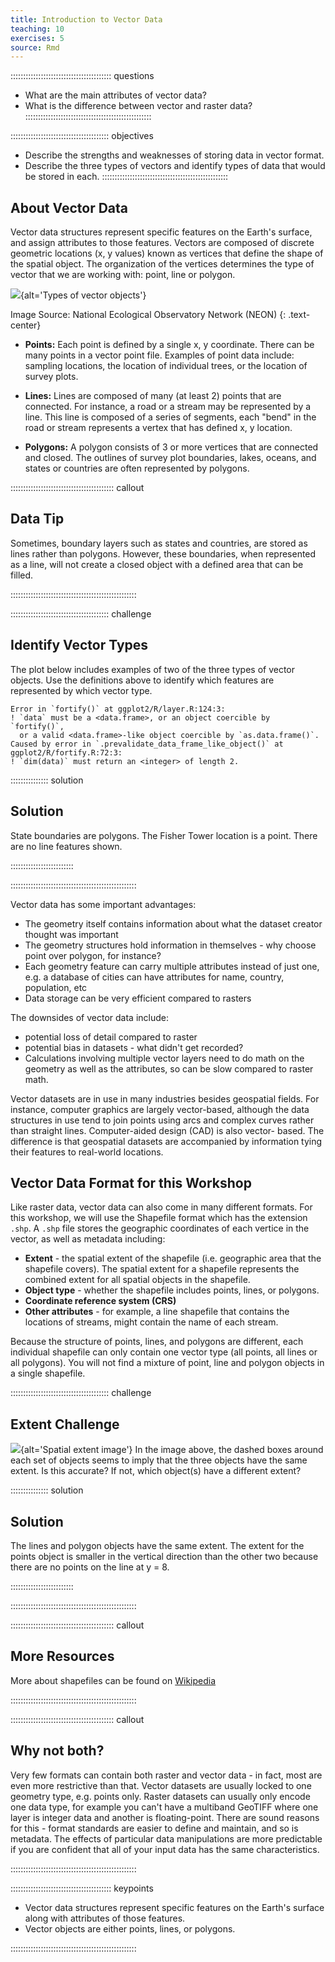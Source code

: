 ```yaml
---
title: Introduction to Vector Data
teaching: 10
exercises: 5
source: Rmd
---
```


:::::::::::::::::::::::::::::::::::::::: questions 
- What are the main attributes of vector data?
- What is the difference between vector and raster data?
::::::::::::::::::::::::::::::::::::::::::::::::::

::::::::::::::::::::::::::::::::::::::: objectives 
- Describe the strengths and weaknesses of storing data in vector format.
- Describe the three types of vectors and identify types of data that would be stored in each.
::::::::::::::::::::::::::::::::::::::::::::::::::







## About Vector Data

Vector data structures represent specific features on the Earth's surface, and
assign attributes to those features. Vectors are composed of discrete geometric
locations (x, y values) known as vertices that define the shape of the spatial
object. The organization of the vertices determines the type of vector that we
are working with: point, line or polygon.

![](fig/dc-spatial-vector/pnt_line_poly.png){alt='Types of vector objects'}

Image Source: National Ecological Observatory Network (NEON)
{: .text-center}

- **Points:** Each point is defined by a single x, y coordinate. There can be
  many points in a vector point file. Examples of point data include: sampling
  locations, the location of individual trees, or the location of survey plots.

- **Lines:** Lines are composed of many (at least 2) points that are connected.
  For instance, a road or a stream may be represented by a line. This line is
  composed of a series of segments, each "bend" in the road or stream represents a
  vertex that has defined x, y location.

- **Polygons:** A polygon consists of 3 or more vertices that are connected and
  closed. The outlines of survey plot boundaries, lakes, oceans, and states or
  countries are often represented by polygons.

:::::::::::::::::::::::::::::::::::::::::  callout

## Data Tip

Sometimes, boundary layers such as states and countries, are stored as lines
rather than polygons. However, these boundaries, when represented as a line,
will not create a closed object with a defined area that can be filled.


::::::::::::::::::::::::::::::::::::::::::::::::::

:::::::::::::::::::::::::::::::::::::::  challenge

## Identify Vector Types

The plot below includes examples of two of the three types of vector
objects. Use the definitions above to identify which features
are represented by which vector type.


``` error
Error in `fortify()` at ggplot2/R/layer.R:124:3:
! `data` must be a <data.frame>, or an object coercible by `fortify()`,
  or a valid <data.frame>-like object coercible by `as.data.frame()`.
Caused by error in `.prevalidate_data_frame_like_object()` at ggplot2/R/fortify.R:72:3:
! `dim(data)` must return an <integer> of length 2.
```

:::::::::::::::  solution

## Solution

State boundaries are polygons. The Fisher Tower location is
a point. There are no line features shown.



::::::::::::::::::::::::: 

::::::::::::::::::::::::::::::::::::::::::::::::::

Vector data has some important advantages:

- The geometry itself contains information about what the dataset creator thought was important
- The geometry structures hold information in themselves - why choose point over polygon, for instance?
- Each geometry feature can carry multiple attributes instead of just one, e.g. a database of cities can have attributes for name, country, population, etc
- Data storage can be very efficient compared to rasters

The downsides of vector data include:

- potential loss of detail compared to raster
- potential bias in datasets - what didn't get recorded?
- Calculations involving multiple vector layers need to do math on the
  geometry as well as the attributes, so can be slow compared to raster math.

Vector datasets are in use in many industries besides geospatial fields. For
instance, computer graphics are largely vector-based, although the data
structures in use tend to join points using arcs and complex curves rather than
straight lines. Computer-aided design (CAD) is also vector- based. The
difference is that geospatial datasets are accompanied by information tying
their features to real-world locations.

## Vector Data Format for this Workshop

Like raster data, vector data can also come in many different formats. For this
workshop, we will use the Shapefile format which has the extension `.shp`. A
`.shp` file stores the geographic coordinates of each vertice in the vector, as
well as metadata including:

- **Extent** - the spatial extent of the shapefile (i.e. geographic area that
  the shapefile covers). The spatial extent for a shapefile represents the
  combined extent for all spatial objects in the shapefile.
- **Object type** - whether the shapefile includes points, lines, or polygons.
- **Coordinate reference system (CRS)**
- **Other attributes** - for example, a line shapefile that contains the
  locations of streams, might contain the name of each stream.

Because the structure of points, lines, and polygons are different, each
individual shapefile can only contain one vector type (all points, all lines
or all polygons). You will not find a mixture of point, line and polygon
objects in a single shapefile.


:::::::::::::::::::::::::::::::::::::::  challenge
## Extent Challenge
![](fig/dc-spatial-vector/spatial_extent.png){alt='Spatial extent image'}
In the image above, the dashed boxes around each set of objects
seems to imply that the three objects have the same extent. Is this
accurate? If not, which object(s) have a different extent?

:::::::::::::::  solution

## Solution

The lines and polygon objects have the same extent. The extent for
the points object is smaller in the vertical direction than the
other two because there are no points on the line at y = 8.

:::::::::::::::::::::::::

::::::::::::::::::::::::::::::::::::::::::::::::::


:::::::::::::::::::::::::::::::::::::::::  callout

## More Resources

More about shapefiles can be found on
[Wikipedia](https://en.wikipedia.org/wiki/Shapefile)


::::::::::::::::::::::::::::::::::::::::::::::::::

:::::::::::::::::::::::::::::::::::::::::  callout

## Why not both?

Very few formats can contain both raster and vector data - in fact, most are
even more restrictive than that. Vector datasets are usually locked to one
geometry type, e.g. points only. Raster datasets can usually only encode one
data type, for example you can't have a multiband GeoTIFF where one layer is
integer data and another is floating-point. There are sound reasons for this -
format standards are easier to define and maintain, and so is metadata. The
effects of particular data manipulations are more predictable if you are
confident that all of your input data has the same characteristics.


::::::::::::::::::::::::::::::::::::::::::::::::::



:::::::::::::::::::::::::::::::::::::::: keypoints

- Vector data structures represent specific features on the Earth's surface along with attributes of those features.
- Vector objects are either points, lines, or polygons.

::::::::::::::::::::::::::::::::::::::::::::::::::


